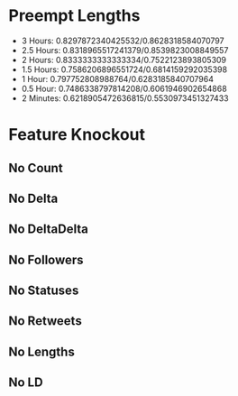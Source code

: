 Preempt Lengths
===============

- 3 Hours: 0.8297872340425532/0.8628318584070797
- 2.5 Hours: 0.8318965517241379/0.8539823008849557
- 2 Hours: 0.8333333333333334/0.7522123893805309
- 1.5 Hours: 0.7586206896551724/0.6814159292035398
- 1 Hour: 0.797752808988764/0.6283185840707964
- 0.5 Hour: 0.7486338797814208/0.6061946902654868
- 2 Minutes: 0.6218905472636815/0.5530973451327433

Feature Knockout
================

No Count
--------

No Delta
--------

No DeltaDelta
-------------

No Followers
------------

No Statuses
-----------

No Retweets
-----------

No Lengths
----------

No LD
-----

